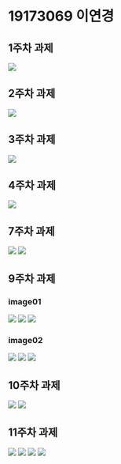 # 19173069 이연경

## 1주차 과제
  <img width="" height="" src="./png/coin choco.PNG"></img>
  
## 2주차 과제
  <img width="" height="" src="./png/2주차.PNG"></img>

## 3주차 과제
  <img width="" height="" src="./png/3주차.PNG"></img>

## 4주차 과제
  <img width="" height="" src="./png/4주차.PNG"></img>
  
## 7주차 과제
  <img width="" height="" src="./png/7주차_1.PNG"></img>
  <img width="" height="" src="./png/7주차_2.PNG"></img>

## 9주차 과제
### image01
   <img width="" height="" src="./png/9주차_img1.PNG"></img>
   <img width="" height="" src="./png/9주차_img1_넓이.PNG"></img>
   <img width="" height="" src="./png/9주차_img1_높이.PNG"></img>
### image02
   <img width="" height="" src="./png/9주차_img2.PNG"></img>
   <img width="" height="" src="./png/9주차_img2_넓이.PNG"></img>
   <img width="" height="" src="./png/9주차_img2_높이.PNG"></img>
   
## 10주차 과제
  <img width="" height="" src="./png/10주차_1.PNG"></img>
  <img width="" height="" src="./png/10주차_2.PNG"></img>

## 11주차 과제
   <img width="" height="" src="./png/11주차_1.PNG"></img>
   <img width="" height="" src="./png/11주차_2.PNG"></img>
   <img width="" height="" src="./png/11주차_3.PNG"></img>
   <img width="" height="" src="./png/11주차_4.PNG"></img>
